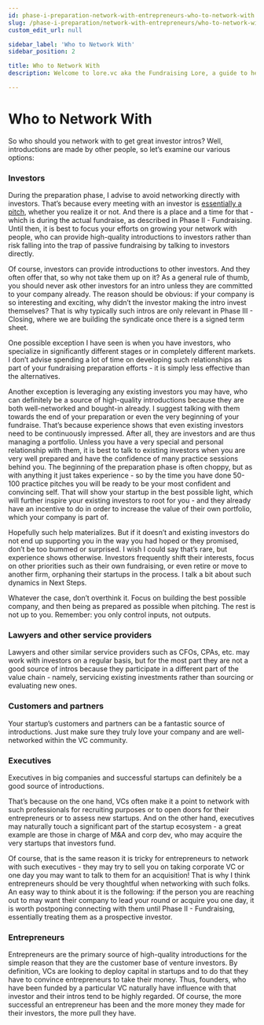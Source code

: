 ```yaml
---
id: phase-i-preparation-network-with-entrepreneurs-who-to-network-with
slug: /phase-i-preparation/network-with-entrepreneurs/who-to-network-with
custom_edit_url: null

sidebar_label: 'Who to Network With'
sidebar_position: 2

title: Who to Network With
description: Welcome to lore.vc aka the Fundraising Lore, a guide to help founder CEOs successfully raise early-stage VC financing from Silicon Valley investors

---
```


# Who to Network With

So who should you network with to get great investor intros? Well, introductions are made by other people, so let’s examine our various options:

### Investors

During the preparation phase, I advise to avoid networking directly with investors. That’s because every meeting with an investor is [essentially a pitch](/deciding-to-fundraise/why-you-need-a-strategy), whether you realize it or not. And there is a place and a time for that - which is during the actual fundraise, as described in Phase II - Fundraising. Until then, it is best to focus your efforts on growing your network with people, who can provide high-quality introductions to investors rather than risk falling into the trap of passive fundraising by talking to investors directly.

Of course, investors can provide introductions to other investors. And they often offer that, so why not take them up on it? As a general rule of thumb, you should never ask other investors for an intro unless they are committed to your company already. The reason should be obvious: if your company is so interesting and exciting, why didn’t the investor making the intro invest themselves? That is why typically such intros are only relevant in Phase III - Closing, where we are building the syndicate once there is a signed term sheet. 

One possible exception I have seen is when you have investors, who specialize in significantly different stages or in completely different markets. I don’t advise spending a lot of time on developing such relationships as part of your fundraising preparation efforts - it is simply less effective than the alternatives.

Another exception is leveraging any existing investors you may have, who can definitely be a source of high-quality introductions because they are both well-networked and bought-in already. I suggest talking with them towards the end of your preparation or even the very beginning of your fundraise. That’s because experience shows that even existing investors need to be continuously impressed. After all, they are investors and are thus managing a portfolio. Unless you have a very special and personal relationship with them, it is best to talk to existing investors when you are very well prepared and have the confidence of many practice sessions behind you. The beginning of the preparation phase is often choppy, but as with anything it just takes experience - so by the time you have done 50-100 practice pitches you will be ready to be your most confident and convincing self. That will show your startup in the best possible light, which will further inspire your existing investors to root for you - and they already have an incentive to do in order to increase the value of their own portfolio, which your company is part of.

Hopefully such help materializes. But if it doesn’t and existing investors do not end up supporting you in the way you had hoped or they promised, don’t be too bummed or surprised. I wish I could say that’s rare, but experience shows otherwise. Investors frequently shift their interests, focus on other priorities such as their own fundraising, or even retire or move to another firm, orphaning their startups in the process. I talk a bit about such dynamics in Next Steps.

Whatever the case, don’t overthink it. Focus on building the best possible company, and then being as prepared as possible when pitching. The rest is not up to you. Remember: you only control inputs, not outputs. 

### Lawyers and other service providers

Lawyers and other similar service providers such as CFOs, CPAs, etc. may work with investors on a regular basis, but for the most part they are not a good source of intros because they participate in a different part of the value chain - namely, servicing existing investments rather than sourcing or evaluating new ones.

### Customers and partners

Your startup’s customers and partners can be a fantastic source of introductions. Just make sure they truly love your company and are well-networked within the VC community.

### Executives

Executives in big companies and successful startups can definitely be a good source of introductions. 

That’s because on the one hand, VCs often make it a point to network with such professionals for recruiting purposes or to open doors for their entrepreneurs or to assess new startups. And on the other hand, executives may naturally touch a significant part of the startup ecosystem - a great example are those in charge of M&A and corp dev, who may acquire the very startups that investors fund. 

Of course, that is the same reason it is tricky for entrepreneurs to network with such executives - they may try to sell you on taking corporate VC or one day you may want to talk to them for an acquisition! That is why I think entrepreneurs should be very thoughtful when networking with such folks. An easy way to think about it is the following: if the person you are reaching out to may want their company to lead your round or acquire you one day, it is worth postponing connecting with them until Phase II - Fundraising, essentially treating them as a prospective investor. 

### Entrepreneurs

Entrepreneurs are the primary source of high-quality introductions for the simple reason that they are the customer base of venture investors. By definition, VCs are looking to deploy capital in startups and to do that they have to convince entrepreneurs to take their money. Thus, founders, who have been funded by a particular VC naturally have influence with that investor and their intros tend to be highly regarded. Of course, the more successful an entrepreneur has been and the more money they made for their investors, the more pull they have.